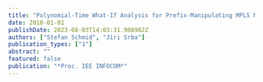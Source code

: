 ```yaml
---
title: "Polynomial-Time What-If Analysis for Prefix-Manipulating MPLS Networks"
date: 2018-01-01
publishDate: 2023-08-03T14:03:31.908982Z
authors: ["Stefan Schmid", "Jiri Srba"]
publication_types: ["1"]
abstract: ""
featured: false
publication: "*Proc. IEE INFOCOM*"
---
```


